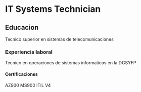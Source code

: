 # IT Systems Technician

## Educacion
Tecnico superior en sistemas de telecomunicaciones

### Experiencia laboral  
Tecnico en operaciones de sistemas informaticos en la DGSYFP

#### Certificaciones
AZ900
MS900
ITIL V4
